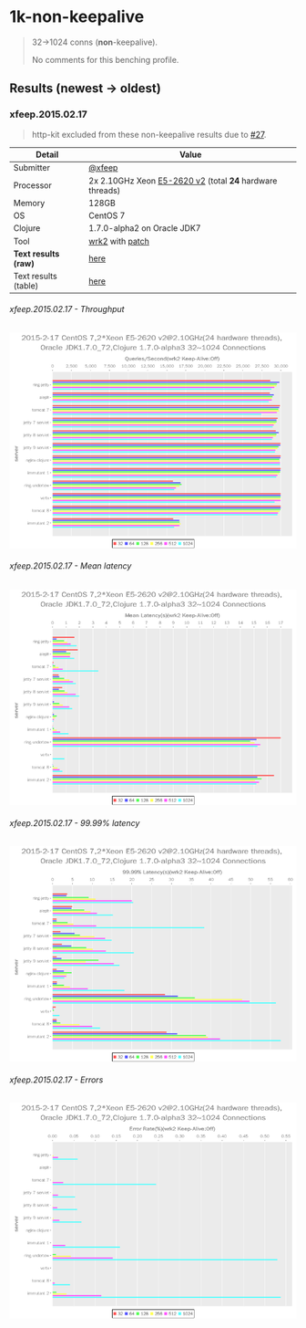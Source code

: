 # 1k-non-keepalive

> 32→1024 conns (**non**-keepalive).
>
> No comments for this benching profile.

## Results (newest → oldest)

### xfeep.2015.02.17

> http-kit excluded from these non-keepalive results due to [#27](http://goo.gl/MDJAaZ).

Detail                  | Value
----------------------- | -----
Submitter               | [@xfeep][]
Processor               | 2x 2.10GHz Xeon [E5-2620 v2][] (total **24** hardware threads)
Memory                  | 128GB
OS                      | CentOS 7
Clojure                 | 1.7.0-alpha2 on Oracle JDK7
Tool                    | [wrk2][] with [patch][]
**Text results (raw)**  | [here](20150217-11-17)
Text results (table)    | [here](20150217-11-17-table.txt)

###### xfeep.2015.02.17 - Throughput
![Throughput chart](20150217-11-17-qps.png)

###### xfeep.2015.02.17 - Mean latency
![Mean latency chart](20150217-11-17-mlat.png)

###### xfeep.2015.02.17 - 99.99% latency
![99.99% latency chart](20150217-11-17-n4lat.png)

###### xfeep.2015.02.17 - Errors
![Errors chart](20150217-11-17-errs.png)

[@xfeep]: https://github.com/xfeep
[wrk2]: https://github.com/giltene/wrk2
[patch]: https://github.com/wg/wrk/issues/118#issuecomment-72155351
[E5-2620 v2]: http://ark.intel.com/products/75789/Intel-Xeon-Processor-E5-2620-v2-15M-Cache-2_10-GHz